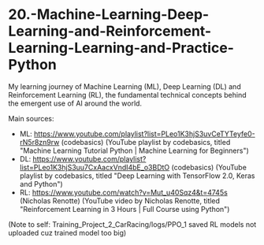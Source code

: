 # 20.-Machine-Learning-Deep-Learning-and-Reinforcement-Learning-Learning-and-Practice-Python
My learning journey of Machine Learning (ML), Deep Learning (DL) and Reinforcement Learning (RL), the fundamental technical concepts behind the emergent use of AI around the world.

Main sources:
- ML: https://www.youtube.com/playlist?list=PLeo1K3hjS3uvCeTYTeyfe0-rN5r8zn9rw (codebasics) (YouTube playlist by codebasics, titled "Machine Learning Tutorial Python | Machine Learning for Beginners")
- DL: https://www.youtube.com/playlist?list=PLeo1K3hjS3uu7CxAacxVndI4bE_o3BDtO (codebasics) (YouTube playlist by codebasics, titled "Deep Learning with TensorFlow 2.0, Keras and Python")
- RL: https://www.youtube.com/watch?v=Mut_u40Sqz4&t=4745s (Nicholas Renotte) (YouTube video by Nicholas Renotte, titled "Reinforcement Learning in 3 Hours | Full Course using Python")

(Note to self: Training_Project_2_CarRacing/logs/PPO_1 saved RL models not uploaded cuz trained model too big)
